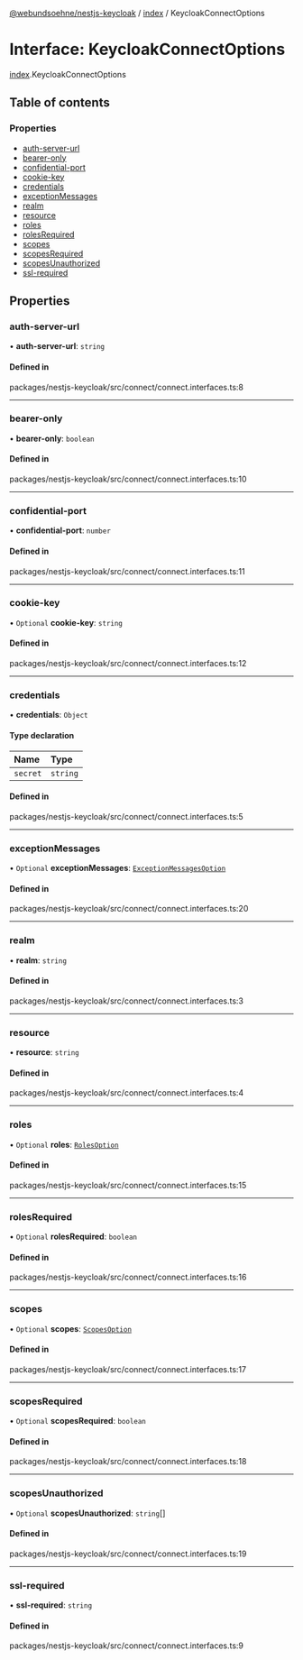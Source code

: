 [@webundsoehne/nestjs-keycloak](../README.md) / [index](../modules/index.md) / KeycloakConnectOptions

# Interface: KeycloakConnectOptions

[index](../modules/index.md).KeycloakConnectOptions

## Table of contents

### Properties

- [auth-server-url](index.KeycloakConnectOptions.md#auth-server-url)
- [bearer-only](index.KeycloakConnectOptions.md#bearer-only)
- [confidential-port](index.KeycloakConnectOptions.md#confidential-port)
- [cookie-key](index.KeycloakConnectOptions.md#cookie-key)
- [credentials](index.KeycloakConnectOptions.md#credentials)
- [exceptionMessages](index.KeycloakConnectOptions.md#exceptionmessages)
- [realm](index.KeycloakConnectOptions.md#realm)
- [resource](index.KeycloakConnectOptions.md#resource)
- [roles](index.KeycloakConnectOptions.md#roles)
- [rolesRequired](index.KeycloakConnectOptions.md#rolesrequired)
- [scopes](index.KeycloakConnectOptions.md#scopes)
- [scopesRequired](index.KeycloakConnectOptions.md#scopesrequired)
- [scopesUnauthorized](index.KeycloakConnectOptions.md#scopesunauthorized)
- [ssl-required](index.KeycloakConnectOptions.md#ssl-required)

## Properties

### auth-server-url

• **auth-server-url**: `string`

#### Defined in

packages/nestjs-keycloak/src/connect/connect.interfaces.ts:8

___

### bearer-only

• **bearer-only**: `boolean`

#### Defined in

packages/nestjs-keycloak/src/connect/connect.interfaces.ts:10

___

### confidential-port

• **confidential-port**: `number`

#### Defined in

packages/nestjs-keycloak/src/connect/connect.interfaces.ts:11

___

### cookie-key

• `Optional` **cookie-key**: `string`

#### Defined in

packages/nestjs-keycloak/src/connect/connect.interfaces.ts:12

___

### credentials

• **credentials**: `Object`

#### Type declaration

| Name | Type |
| :------ | :------ |
| `secret` | `string` |

#### Defined in

packages/nestjs-keycloak/src/connect/connect.interfaces.ts:5

___

### exceptionMessages

• `Optional` **exceptionMessages**: [`ExceptionMessagesOption`](index.ExceptionMessagesOption.md)

#### Defined in

packages/nestjs-keycloak/src/connect/connect.interfaces.ts:20

___

### realm

• **realm**: `string`

#### Defined in

packages/nestjs-keycloak/src/connect/connect.interfaces.ts:3

___

### resource

• **resource**: `string`

#### Defined in

packages/nestjs-keycloak/src/connect/connect.interfaces.ts:4

___

### roles

• `Optional` **roles**: [`RolesOption`](../modules/index.md#rolesoption)

#### Defined in

packages/nestjs-keycloak/src/connect/connect.interfaces.ts:15

___

### rolesRequired

• `Optional` **rolesRequired**: `boolean`

#### Defined in

packages/nestjs-keycloak/src/connect/connect.interfaces.ts:16

___

### scopes

• `Optional` **scopes**: [`ScopesOption`](../modules/index.md#scopesoption)

#### Defined in

packages/nestjs-keycloak/src/connect/connect.interfaces.ts:17

___

### scopesRequired

• `Optional` **scopesRequired**: `boolean`

#### Defined in

packages/nestjs-keycloak/src/connect/connect.interfaces.ts:18

___

### scopesUnauthorized

• `Optional` **scopesUnauthorized**: `string`[]

#### Defined in

packages/nestjs-keycloak/src/connect/connect.interfaces.ts:19

___

### ssl-required

• **ssl-required**: `string`

#### Defined in

packages/nestjs-keycloak/src/connect/connect.interfaces.ts:9
